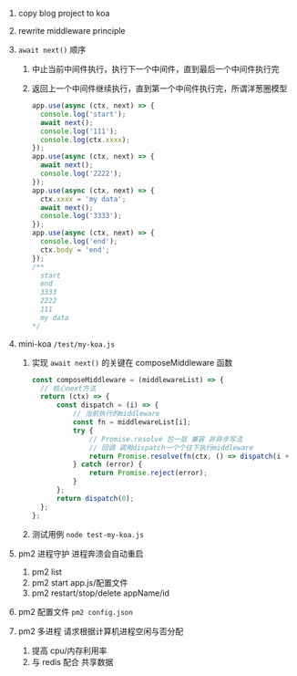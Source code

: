 1. copy blog project to koa
2. rewrite middleware principle
3. `await next()` 顺序

   1. 中止当前中间件执行，执行下一个中间件，直到最后一个中间件执行完
   2. 返回上一个中间件继续执行，直到第一个中间件执行完，所谓洋葱圈模型

      ```js
      app.use(async (ctx, next) => {
      	console.log('start');
      	await next();
      	console.log('111');
      	console.log(ctx.xxxx);
      });
      app.use(async (ctx, next) => {
      	await next();
      	console.log('2222');
      });
      app.use(async (ctx, next) => {
      	ctx.xxxx = 'my data';
      	await next();
      	console.log('3333');
      });
      app.use(async (ctx, next) => {
      	console.log('end');
      	ctx.body = 'end';
      });
      /** 
        start
        end
        3333
        2222
        111
        my data
      */
      ```

4. mini-koa `/test/my-koa.js`
   1. 实现 `await next()` 的关键在 composeMiddleware 函数
      ```js
      const composeMiddleware = (middlewareList) => {
      	// 核心next方法
      	return (ctx) => {
      		const dispatch = (i) => {
      			// 当前执行的middleware
      			const fn = middlewareList[i];
      			try {
      				// Promise.resolve 包一层 兼容 非异步写法
      				// 回调 调用dispatch一个个往下执行middleware
      				return Promise.resolve(fn(ctx, () => dispatch(i + 1)));
      			} catch (error) {
      				return Promise.reject(error);
      			}
      		};
      		return dispatch(0);
      	};
      };
      ```
   2. 测试用例 `node test-my-koa.js`
5. pm2 进程守护 进程奔溃会自动重启
   1. pm2 list
   2. pm2 start app.js/配置文件
   3. pm2 restart/stop/delete appName/id
6. pm2 配置文件 `pm2 config.json`
7. pm2 多进程 请求根据计算机进程空闲与否分配
   1. 提高 cpu/内存利用率
   2. 与 redis 配合 共享数据
